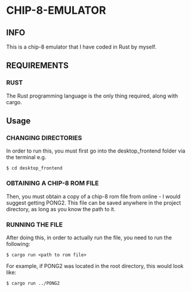 # CHIP-8-EMULATOR

## INFO
This is a chip-8 emulator that I have coded in Rust by myself.

## REQUIREMENTS
### RUST
The Rust programming language is the only thing required, along with cargo.

## Usage
### CHANGING DIRECTORIES
In order to run this, you must first go into the desktop_frontend folder via the terminal e.g.
```
$ cd desktop_frontend
```
### OBTAINING A CHIP-8 ROM FILE
Then, you must obtain a copy of a chip-8 rom file from online - I would suggest getting PONG2.
This file can be saved anywhere in the project directory, as long as you know the path to it.
### RUNNING THE FILE
After doing this, in order to actually run the file, you need to run the following:
```
$ cargo run <path to rom file>
```
For example, if PONG2 was located in the root directory, this would look like:
```
$ cargo run ../PONG2
```
